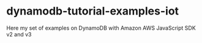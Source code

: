 # dynamodb-tutorial-examples-iot
Here my set of examples on DynamoDB with Amazon AWS JavaScript SDK v2 and v3 


